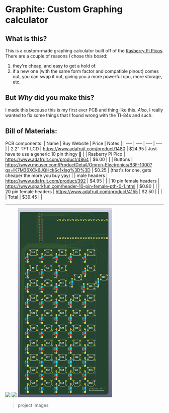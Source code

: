 # Graphite: Custom Graphing calculator

## What is this?

This is a custom-made graphing calculator built off of the [Rasberry Pi Picos](https://www.raspberrypi.com/products/raspberry-pi-pico/).
There are a couple of reasons I chose this board: 
1. they're cheap, and easy to get a hold of.
2. if a new one (with the same form factor and compatible pinout) comes out, you can swap it out, giving you a more powerful cpu, more storage, etc.

## But _Why_ did you make this?

I made this because this is my first ever PCB and thing like this. _Also_, I really wanted to fix some things that I found wrong with the TI-84s and such.

## Bill of Materials:

PCB components: 
| Name | Buy Website | Price | Notes |
| --- | --- | --- | --- |
| 2.2" TFT LCD | https://www.adafruit.com/product/1480 | $24.95 | Just have to use a generic 10 pin thingy 🤷 |
| Rasberry Pi Pico | https://www.adafruit.com/product/4864 | $6.00 |  |
| Buttons | https://www.mouser.com/ProductDetail/Omron-Electronics/B3F-1000?qs=lK7M36XCk6JQHckSc1xIsg%3D%3D | $0.25 | (that's for one, gets cheaper the more you buy yay) |
| male headers | https://www.adafruit.com/product/392 | $4.95 |  |
| 10 pin female headers | https://www.sparkfun.com/header-10-pin-female-pth-0-1.html | $0.80 |  |
| 20 pin female headers | https://www.adafruit.com/product/4155 | $2.50 |  |
|  | Total | $39.45 |  |

---
![](https://hc-cdn.hel1.your-objectstorage.com/s/v3/0f966fbdf2ac45c8ce0e0cea5558c57428af2e90_screenshot_from_2025-06-27_13-22-37.png)
![](https://hc-cdn.hel1.your-objectstorage.com/s/v3/531142545bdc04ec532ca752394d438c9cbeed67_screenshot_from_2025-06-27_13-22-11.png)
![](https://github.com/thelegendofmario/graphite/blob/main/.github/pcb.png)
> project images
